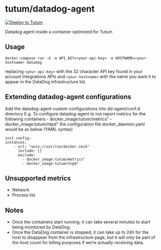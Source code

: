 # tutum/datadog-agent

[![Deploy to Tutum](https://s.tutum.co/deploy-to-tutum.svg)](https://dashboard.tutum.co/stack/deploy/)

Datadog agent inside a container optimized for Tutum

## Usage

	docker-compose run -d -e API_KEY=<your-api-key> -e HOSTNAME=<your-hostname> datadog

replacing `<your-api-key>` with the 32 character API key found in your account Integrations APIs and `<your-hostname>` with the name you want it to appear in the DataDog infrastructure list.

## Extending datadog-agent configurations

Add the datadog-agent custom configurations into dd-agent/conf.d directory
E.g. To configure datadog-agent to not report metrics for the following containers
        - docker_image:tutum/metrics"
        - docker_image:tutum/ntpd"
the configuration file docker_daemon.yaml would be as below (YAML syntax)

	init_config:
	instances:
	    - url: "unix://var/run/docker.sock"
	      include: []
	      exclude:
	        - docker_image:tutum/metrics"
	        - docker_image:tutum/ntpd"
 
## Unsupported metrics

* Network
* Process list

## Notes

* Once the containers start running, it can take several minutes to start being monitored by DataDog.
* Once the DataDog container is stopped, it can take up to 24h for the host to disappear from the infrastructure page, but it will only be part of the host count for billing purposes if we’re actually receiving data.
